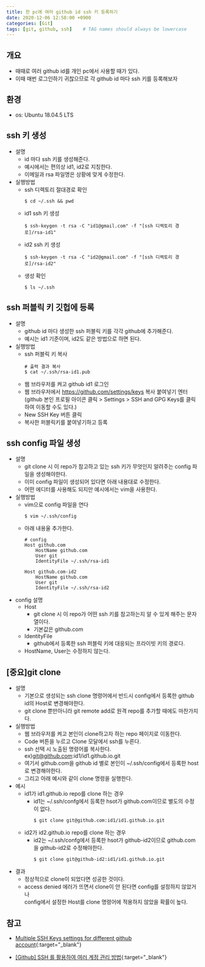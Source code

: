 ```yaml
---
title: 한 pc에 여러 github id ssh 키 등록하기
date: 2020-12-06 12:58:00 +0900
categories: [Git]
tags: [git, github, ssh]    # TAG names should always be lowercase
---
```

## 개요
- 때때로 여러 github id를 개인 pc에서 사용할 때가 있다.
- 이때 매번 로그인하기 귀찮으므로 각 github id 마다 ssh 키를 등록해보자

## 환경
- os: Ubuntu 18.04.5 LTS

## ssh 키 생성
- 설명
    - id 마다 ssh 키를 생성해준다.
    - 예시에서는 편의상 id1, id2로 지칭한다.
    - 이메일과 rsa 파일명은 상황에 맞게 수정한다.
- 실행방법
    - ssh 디렉토리 절대경로 확인
        ```
        $ cd ~/.ssh && pwd
        ```
    - id1 ssh 키 생성
        ```
        $ ssh-keygen -t rsa -C "id1@gmail.com" -f "[ssh 디렉토리 경로]/rsa-id1"
        ```
    - id2 ssh 키 생성
        ```
        $ ssh-keygen -t rsa -C "id2@gmail.com" -f "[ssh 디렉토리 경로]/rsa-id2"
        ```
    - 생성 확인
        ```
        $ ls ~/.ssh
        ```

## ssh 퍼블릭 키 깃헙에 등록
- 설명
    - github id 마다 생성한 ssh 퍼블릭 키를 각각 github에 추가해준다.
    - 예시는 id1 기준이며, id2도 같은 방법으로 하면 된다.
- 실행방법
    - ssh 퍼블릭 키 복사
        ```
        # 출력 결과 복사
        $ cat ~/.ssh/rsa-id1.pub 
        ```
    - 웹 브라우저를 켜고 github id1 로그인
    - 웹 브라우저에서 https://github.com/settings/keys 복사 붙여넣기 엔터  
      (github 본인 프로필 아이콘 클릭 > Settings > SSH and GPG Keys를 클릭하여 이동할 수도 있다.)  
    - New SSH Key 버튼 클릭 
    - 복사한 퍼블릭키를 붙여넣기하고 등록

## ssh config 파일 생성
- 설명
    - git clone 시 이 repo가 참고하고 있는 ssh 키가 무엇인지 알려주는 config 파일을 생성해야한다.
    - 이미 config 파일이 생성되어 있다면 아래 내용대로 수정한다.
    - 어떤 에디터를 사용해도 되지만 예시에서는 vim을 사용한다.
- 실행방법
    - vim으로 config 파일을 연다
        ```
        $ vim ~/.ssh/config
        ```
    - 아래 내용울 추가한다.
        ```
        # config
        Host github.com
            HostName github.com
            User git
            IdentityFile ~/.ssh/rsa-id1

        Host github.com-id2
            HostName github.com
            User git
            IdentityFile ~/.ssh/rsa-id2
        ```
- config 설명
    - Host
        - git clone 시 이 repo가 어떤 ssh 키를 참고하는지 알 수 있게 해주는 문자열이다.
        - 기본값은 github.com
    - IdentityFile
        - github에서 등록한 ssh 퍼블릭 키에 대응되는 프라이빗 키의 경로다.
    - HostName, User는 수정하지 않는다.

## __[중요]git clone__
- 설명
    - 기본으로 생성되는 ssh clone 명령어에서 반드시 config에서 등록한 github id의 Host로 변경해야한다.
    - git clone 뿐만아니라 git remote add로 원격 repo를 추가할 때에도 마찬가지다.
- 실행방법
    - 웹 브라우저를 켜고 본인이 clone하고자 하는 repo 페이지로 이동한다.
    - Code 버튼을 누르고 Clone 모달에서 ssh를 누른다.
    - ssh 선택 시 노출된 명령어를 복사한다.  
      ex)git@github.com:id1/id1.github.io.git
    - 여기서 github.com을 github id 별로 본인이 ~/.ssh/config에서 등록한 host로 변경해야한다.
    - 그리고 아래 예시와 같이 clone 명령을 실행한다.
- 예시
    -  id1가 id1.github.io repo를 clone 하는 경우
        - id1는 ~/.ssh/confg에서 등록한 hsot가 github.com이므로 별도의 수정이 없다.
            ```
            $ git clone git@github.com:id1/id1.github.io.git
            ```
    - id2가 id2.github.io repo를 clone 하는 경우
        - id2는 ~/.ssh/confg에서 등록한 hsot가 github-id2이므로 github.com을 github-id2로 수정해야한다.
            ```
            $ git clone git@github-id2:id1/id1.github.io.git
            ```
- 결과
    - 정상적으로 clone이 되었다면 성공한 것이다.
    - access denied 에러가 뜨면서 clone이 안 된다면 config를 설정하지 않았거나  
      config에서 설정한 Host를 clone 명령어에 적용하지 않았을 확률이 높다.

## 참고
- [Multiple SSH Keys settings for different github account](https://gist.github.com/jexchan/2351996){:target="_blank"}

- [[Github] SSH 를 활용하여 여러 계정 관리 방법](https://medium.com/@sunnkis/github-ssh-%EB%A5%BC-%ED%99%9C%EC%9A%A9%ED%95%98%EC%97%AC-%EC%97%AC%EB%9F%AC-%EA%B3%84%EC%A0%95-%EA%B4%80%EB%A6%AC-%EB%B0%A9%EB%B2%95-7ec29bd0186d){:target="_blank"}

